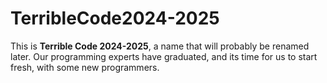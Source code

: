 # TerribleCode2024-2025
This is **Terrible Code 2024-2025**, a name that will probably be renamed later. Our programming experts have graduated, and its time for us to start fresh, with some new programmers.